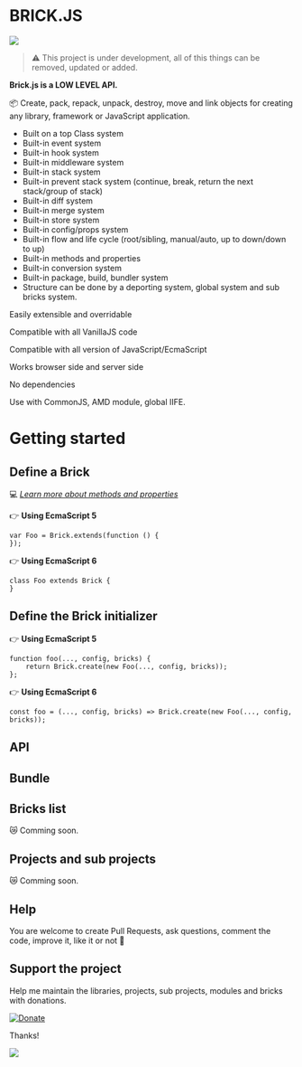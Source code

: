 # BRICK.JS

<img src="https://media.giphy.com/media/zKuYMf3dcODU4/giphy.gif" />

> ⚠️ This project is under development, all of this things can be removed, updated or added.

__Brick.js is a LOW LEVEL API.__


📦 Create, pack, repack, unpack, destroy, move and link objects for creating any library, framework or JavaScript application.

* Built on a top Class system
* Built-in event system
* Built-in hook system
* Built-in middleware system
* Built-in stack system
* Built-in prevent stack system (continue, break, return the next stack/group of stack)
* Built-in diff system
* Built-in merge system 
* Built-in store system
* Built-in config/props system
* Built-in flow and life cycle (root/sibling, manual/auto, up to down/down to up)
* Built-in methods and properties
* Built-in conversion system
* Built-in package, build, bundler system
* Structure can be done by a deporting system, global system and sub bricks system.

Easily extensible and overridable

Compatible with all VanillaJS code

Compatible with all version of JavaScript/EcmaScript

Works browser side and server side

No dependencies

Use with CommonJS, AMD module, global IIFE.

# Getting started

## Define a Brick

💻 [_Learn more about methods and properties_](#api)

👉 __Using EcmaScript 5__

```
var Foo = Brick.extends(function () {
});
```

👉 __Using EcmaScript 6__

```
class Foo extends Brick {
}
```

## Define the Brick initializer

👉 __Using EcmaScript 5__

```
function foo(..., config, bricks) {
    return Brick.create(new Foo(..., config, bricks));
};
```

👉 __Using EcmaScript 6__

```
const foo = (..., config, bricks) => Brick.create(new Foo(..., config, bricks));
```

## API

## Bundle

## Bricks list

😿 Comming soon.

## Projects and sub projects

😿 Comming soon.

## Help

You are welcome to create Pull Requests, ask questions, comment the code, improve it, like it or not 🙂

## Support the project

Help me maintain the libraries, projects, sub projects, modules and bricks with donations.

[![Donate](https://img.shields.io/badge/Donate-PayPal-green.svg)](https://www.paypal.me/nraibaud/5)

Thanks!

<img src="https://media.giphy.com/media/1VrOcCmld1a92/giphy.gif" align="center" />

